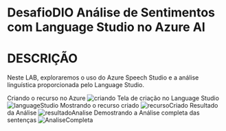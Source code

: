 # DesafioDIO Análise de Sentimentos com Language Studio no Azure AI
# DESCRIÇÃO
Neste LAB, exploraremos o uso do Azure Speech Studio e a análise linguística proporcionada pelo Language Studio.

Criando o recurso no Azure
![criando](https://github.com/user-attachments/assets/0f824446-f774-4ba5-ade4-ac996e21ceeb)
Tela de criação no Language Studio
![languageStudio](https://github.com/user-attachments/assets/40dab482-aeda-4966-bb94-e34e73ca5bf2)
Mostrando o recurso criado
![recursoCriado](https://github.com/user-attachments/assets/ed6be95b-8073-4f0b-8069-03a935dafa82)
Resultado da Análise
![resultadoAnalise](https://github.com/user-attachments/assets/6af86761-156d-491f-975d-48d930c2cc7b)
Demostrando a Análise completa das sentenças
![AnaliseCompleta](https://github.com/user-attachments/assets/9d0d644f-aa75-45ab-9e7d-053b13c26d9a)
